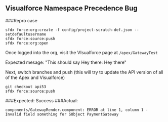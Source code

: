 ## Visualforce Namespace Precedence Bug

###Repro case
```
sfdx force:org:create -f config/project-scratch-def.json --setdefaultusername
sfdx force:source:push
sfdx force:org:open
```
Once logged into the org, visit the VIsualforce page at
`/apex/GatewayTest`

Expected mesage: "This should say Hey there: Hey there"

Next, switch branches and push (this will try to update the API version of all of the Apex and Visualforce)

```
git checkout api53
sfdx force:source:push
```

###Expected: Success
###Actual:
```
components/GatewayRender.component: ERROR at line 1, column 1 - Invalid field something for SObject PaymentGateway
```
